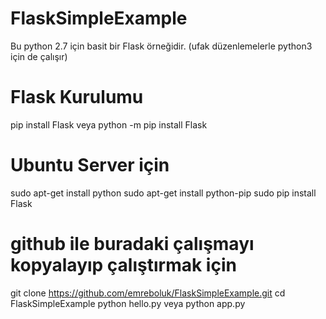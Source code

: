 # FlaskSimpleExample

Bu python 2.7 için basit bir Flask örneğidir. (ufak düzenlemelerle python3 için de çalışır)

# Flask Kurulumu
pip install Flask
veya
python -m pip install Flask

# Ubuntu Server için
sudo apt-get install python
sudo apt-get install python-pip
sudo pip install Flask

# github ile buradaki çalışmayı kopyalayıp çalıştırmak için
git clone https://github.com/emreboluk/FlaskSimpleExample.git
cd FlaskSimpleExample
python hello.py
veya
python app.py
